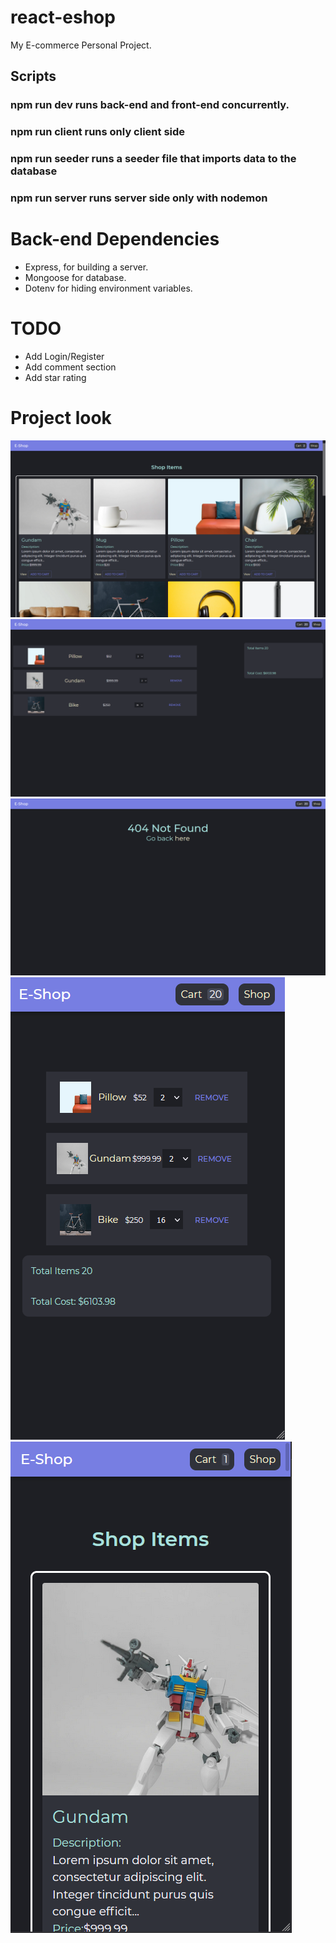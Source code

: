 # react-eshop
My E-commerce Personal Project.

## Scripts
### **npm run dev** runs back-end and front-end concurrently.
### **npm run client** runs only client side
### **npm run seeder** runs a seeder file that imports data to the database
### **npm run server** runs server side only with nodemon

# **Back-end Dependencies**
- Express, for building a server.
- Mongoose for database.
- Dotenv for hiding environment variables.

# TODO
- Add Login/Register
- Add comment section
- Add star rating

# Project look
![](images/Shop-1.png)
![](images/Shop-2.png)
![](images/404.png)
![](images/Shop-2-Phone.png)
![](images/Shop-1-Phone.png)
